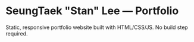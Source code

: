 # SeungTaek "Stan" Lee — Portfolio

Static, responsive portfolio website built with HTML/CSS/JS. No build step required.
